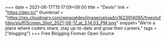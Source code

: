 +++
date = 2021-06-17T15:17:09+08:00
title = "Devto"
link = "https://dev.to/"
thumbnail = "https://res.cloudinary.com/wegoatdev/image/upload/v1623914065/freestuffdev/stuff/Screen_Shot_2021-06-17_at_3.14.03_PM.png"
snippet="We're a place where coders share, stay up-to-date and grow their careers."
tags = ["blogging"]
+++
Free Blogging Forever
Open Source  
